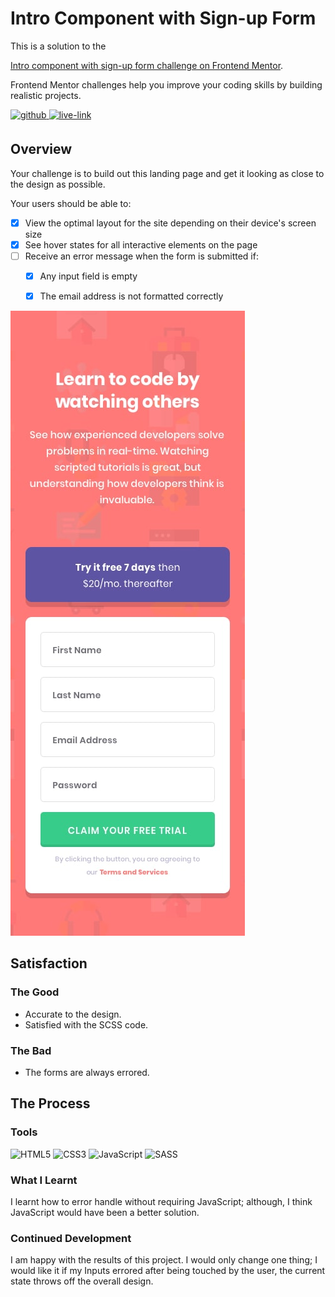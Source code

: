 <!-- USE THIS TEMPLATE FOR FUTURE FRONTEND MENTOR PROJECTS, CLEAN CONSISTENT README'S FOR ALL PROJECTS - PAST SELF. -->

<!-- REPLACE HREFS & PROJECT NAMES -->
<h1>Intro Component with Sign-up Form</h1>
<p>
  This is a solution to the 
  
  [Intro component with sign-up form challenge on Frontend Mentor](https://www.frontendmentor.io/challenges/intro-component-with-signup-form-5cf91bd49edda32581d28fd1).
  
  Frontend Mentor challenges help you improve your coding skills by building realistic projects. 
</p>

<!-- REPLACE HREFS -->
<a href="https://www.frontendmentor.io/solutions/intro-component-signup-form-with-sass-QD8nOjVl8" target="_blank">
  <img src=https://img.shields.io/badge/solution-3e54a3?&style=for-the-badge&logo=frontendmentor&logoColor=white alt=github style="margin-bottom: 5px;" />
</a>
<a href="https://vigilant-goldstine-5186c5.netlify.app/" target="_blank">
  <img src=https://img.shields.io/badge/live%20demo-lightgreen?&style=for-the-badge&logo=html5&logoColor=333 alt=live-link style="margin-bottom: 5px;" />
</a>

<!-- REPLACE TASKS -->
<h2>Overview</h2>
Your challenge is to build out this landing page and get it looking as close to the design as possible.

Your users should be able to:
- [x] View the optimal layout for the site depending on their device's screen size
- [x] See hover states for all interactive elements on the page
- [ ] Receive an error message when the form is submitted if:
  - [x] Any input field is empty
  - [x] The email address is not formatted correctly


<!-- IMAGE MAY NEED REPLACING -->
![](./design/mobile-design.jpg)

<!-- REPLACE LIST ITEMS -->
<h2>Satisfaction</h2>
<h3>The Good</h3>
  <ul>
    <li>Accurate to the design.</li>
    <li>Satisfied with the SCSS code.</li>
  </ul>
<h3>The Bad</h3>
  <ul>
    <li>The forms are always errored.</li>
  </ul>

<!-- UPDATE ENTIRE SECTION -->
<h2>The Process</h2>
<h3>Tools</h3>
<p>
  <img alt="HTML5" src="https://img.shields.io/badge/-HTML5-red?style=flat-square&logo=html5&logoColor=white" />
  <img alt="CSS3" src="https://img.shields.io/badge/-CSS3-blue?style=flat-square&logo=css3&logoColor=white" />
  <img alt="JavaScript" src="https://img.shields.io/badge/-JavaScript-yellow?style=flat-square&logo=JavaScript&logoColor=white" />
  
  <img alt="SASS" src="https://img.shields.io/badge/-SASS-bf4080?style=flat-square&logo=sass&logoColor=white" />
</p>
<h3>What I Learnt</h3>
  <p>
    I learnt how to error handle without requiring JavaScript; although, I think JavaScript would have been a better solution.
  </p>
<h3>Continued Development</h3>
  <p>
    I am happy with the results of this project. I would only change one thing; I would like it if my Inputs errored after being touched by the user,
    the current state throws off the overall design.
  </p>
  
<!--  Thank you for taking the time to review my projects!  -->
